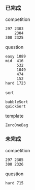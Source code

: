 ### 已完成
competition

    297 2303
        2304
    300 2325

question
    
    easy 1089
    mid  416
         532
         1049
         474
         152
    hard 1723

sort 

    bubbleSort
    quickSort

template

    ZeroOneBag

### 未完成
competition

    297 2305
    300 2326

question
    
    hard 715
         